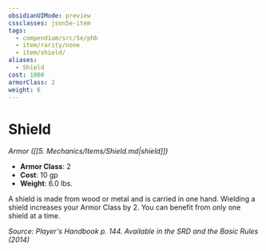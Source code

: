 ```yaml
---
obsidianUIMode: preview
cssclasses: json5e-item
tags:
  - compendium/src/5e/phb
  - item/rarity/none
  - item/shield/
aliases:
  - Shield
cost: 1000
armorClass: 2
weight: 6
---
```

# Shield
*Armor ([[5. Mechanics/Items/Shield.md\|shield]])*  

- **Armor Class**: 2
- **Cost**: 10 gp
- **Weight**: 6.0 lbs.

A shield is made from wood or metal and is carried in one hand. Wielding a shield increases your Armor Class by 2. You can benefit from only one shield at a time.

*Source: Player's Handbook p. 144. Available in the <span title='Systems Reference Document (5.1)'>SRD</span> and the Basic Rules (2014)*
